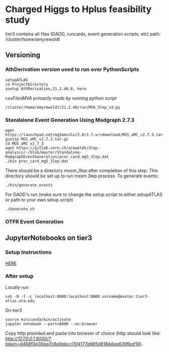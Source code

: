 # Charged Higgs to Hplus feasibility study

tier3 contains all files (DAOD, runcards, event generation scripts, etc)
    path: /cluster/home/amyrewoldt

## Versioning
### AthDerivation version used to run over PythonScripts

    setupATLAS
    cd ProjectDirectory
    asetup AthDerivation,21.2.48.0, here

*csvFilesMVA primarily made by running python script*

    /cluster/home/amyrewoldt/21.2.48/run/MVA_3lep_v3.py


### Standalone Event Generation Using Madgraph 2.7.3

	wget https://launchpad.net/mg5amcnlo/2.0/2.7.x/+download/MG5_aMC_v2.7.3.tar.gz
	gunzip MG5_aMC_v2.7.3.tar.gz
	cd MG5_aMC_v2_7_3
	wget https://gitlab.cern.ch/arewoldt/3lep-analysis/-/blob/master/Standalone-MadgraphEventGeneration/proc_card_mg5_3lep.dat
	./bin proc_card_mg5_3lep.dat
There should be a directory *mssm_3lep* after completion of this step. This directory should be set up to run mssm 3lep process. 
To generate events:

	./bin/generate_events
For DAOD's run (make sure to change the setup script to either setupATLAS or path to your own setup script)

	./Generate.sh

### OTFR Event Generation

## JupyterNotebooks on tier3
### Setup Instructions
[HERE](https://gitlab.cern.ch/arewoldt/3lep-analysis/-/blob/master/JupyterNotebooks/Jupyter-notebook-tier3-setup.pdf)
### After setup
Locally run:

    ssh -N -f -L localhost:8000:localhost:8000 usrname@master.tier3-atlas.uta.edu
On tier3

    source miniconda/bin/activate
    jupyter notebook --port=8000 --no-browser
    
Copy http provided and paste into browser of choice (http should look like: *http://127.0.0.1:8000/?token=d468f0e00aa7c8a9abcc15f4177a985d818d4aa639fbaf16*).

